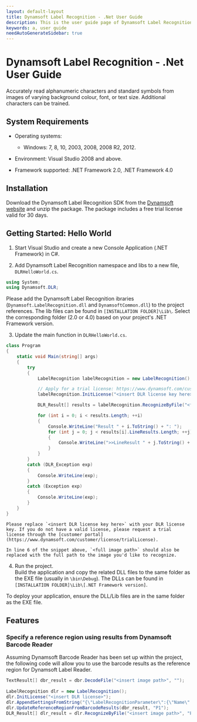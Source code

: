 ```yaml
---
layout: default-layout
title: Dynamsoft Label Recognition - .Net User Guide
description: This is the user guide page of Dynamsoft Label Recognition for .Net Language.
keywords: a, user guide
needAutoGenerateSidebar: true
---
```


# Dynamsoft Label Recognition - .Net User Guide

Accurately read alphanumeric characters and standard symbols from images of varying background colour, font, or text size. Additional characters can be trained.

## System Requirements

- Operating systems:
   - Windows: 7, 8, 10, 2003, 2008, 2008 R2, 2012.

- Environment: Visual Studio 2008 and above.

- Framework supported: .NET Framework 2.0, .NET Framework 4.0

## Installation

Download the Dynamsoft Label Recognition SDK from the [Dynamsoft website](https://www.dynamsoft.com/label-recognition/downloads) and unzip the package. The package includes a free trial license valid for 30 days.

## Getting Started: Hello World

1. Start Visual Studio and create a new Console Application (.NET Framework) in C#. 
   
2. Add Dynamsoft Label Recognition namespace and libs to a new file, `DLRHelloWorld.cs`.  

```cs
using System;
using Dynamsoft.DLR;
```

Please add the Dynamsoft Label Recognition ibraries (`Dynamsoft.LabelRecognition.dll` and `DynamsoftCommon.dll`) to the project references. The lib files can be found in `[INSTALLATION FOLDER]\Lib\`. Select the corresponding folder (2.0 or 4.0) based on your project's .NET Framework version.

3. Update the main function in `DLRHelloWorld.cs`. 

```cs
class Program
{
    static void Main(string[] args)
    {
        try
        {
            LabelRecognition labelRecognition = new LabelRecognition();

            // Apply for a trial license: https://www.dynamsoft.com/customer/license/trialLicense
            labelRecognition.InitLicense("<insert DLR license key here>");

            DLR_Result[] results = labelRecognition.RecognizeByFile("<full image path>", "");

            for (int i = 0; i < results.Length; ++i)
            {
                Console.WriteLine("Result " + i.ToString() + ": ");
                for (int j = 0; j < results[i].LineResults.Length; ++j)
                {
                    Console.WriteLine(">>LineResult " + j.ToString() + ": " + results[i].LineResults[j].Text);
                }
            }
        }
        catch (DLR_Exception exp)
        {
            Console.WriteLine(exp);
        }
        catch (Exception exp)
        {
            Console.WriteLine(exp);
        }
    }
}
```
    Please replace `<insert DLR license key here>` with your DLR license key. If you do not have a valid license, please request a trial license through the [customer portal](https://www.dynamsoft.com/customer/license/trialLicense). 

    In line 6 of the snippet above, `<full image path>` should also be replaced with the full path to the image you'd like to recognize.

4. Run the project.   
   Build the application and copy the related DLL files to the same folder as the EXE file (usually in `\bin\Debug`). The DLLs can be found in `[INSTALLATION FOLDER]\Lib\[.NET Framework version]`.

To deploy your application, ensure the DLL/Lib files are in the same folder as the EXE file. 

## Features

### Specify a reference region using results from Dynamsoft Barcode Reader

Assuming Dynamsoft Barcode Reader has been set up within the project, the following code will allow you to use the barcode results as the reference region for Dynamsoft Label Reader. 

```cs
TextResult[] dbr_result = dbr.DecodeFile("<insert image path>", "");
             
LabelRecognition dlr = new LabelRecognition();
dlr.InitLicense("<insert DLR license>");
dlr.AppendSettingsFromString("{\"LabelRecognitionParameter\":{\"Name\":\"P1\", \"RegionPredetectionModes\":[{\"Mode\":\"DLR_RPM_GENERAL_HSV_CONTRAST\"}], \"ReferenceRegionNameArray\": [\"R1\"]},\"ReferenceRegion\":{\"Name\":\"R1\",\"Localization\":{\"SourceType\":\"DLR_LST_BARCODE\"},\"TextAreaNameArray\":[\"T1\"]},\"TextArea\":{\"Name\":\"T1\",\"CharacterModelName\":\"Number\"}}");
dlr.UpdateReferenceRegionFromBarcodeResults(dbr_result, "P1");
DLR_Result[] dlr_result = dlr.RecognizeByFile("<insert image path>", "P1");
```


